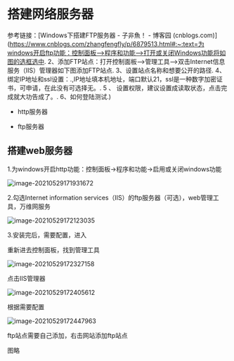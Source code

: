 # 搭建网络服务器

参考链接：[Windows下搭建FTP服务器 - 子非魚！ - 博客园 (cnblogs.com)](https://www.cnblogs.com/zhangfengfly/p/6879513.html#:~:text=为windows开启ftp功能：控制面板-->程序和功能-->打开或关闭Windows功能将如图的选框选中. 2、添加FTP站点：打开控制面板-->管理工具-->双击Internet信息服务（IIS）管理器如下图添加FTP站点. 3、设置站点名称和想要公开的路径. 4、绑定IP地址和ssl设置：.,IP地址填本机地址，端口默认21，ssl是一种数字加密证书，可申请，在此没有可选择无。. 5 、 设置权限，建议设置成读取状态，点击完成就大功告成了。. 6、如何登陆测试.)

- http服务器

- ftp服务器

## 搭建web服务器

1.为windows开启http功能：控制面板->程序和功能->启用或关闭windows功能

![image-20210529171931672](C:\Users\10341\AppData\Roaming\Typora\typora-user-images\image-20210529171931672.png)

2.勾选Internet information services（IIS）的ftp服务器（可选），web管理工具，万维网服务

![image-20210529172123035](C:\Users\10341\AppData\Roaming\Typora\typora-user-images\image-20210529172123035.png)

3.安装完后，需要配置，进入

重新进去控制面板，找到管理工具

![image-20210529172327158](C:\Users\10341\AppData\Roaming\Typora\typora-user-images\image-20210529172327158.png)

点击IIS管理器

![image-20210529172405612](C:\Users\10341\AppData\Roaming\Typora\typora-user-images\image-20210529172405612.png)

根据需要配置

![image-20210529172447963](C:\Users\10341\AppData\Roaming\Typora\typora-user-images\image-20210529172447963.png)

ftp站点需要自己添加，右击网站添加ftp站点

图略

